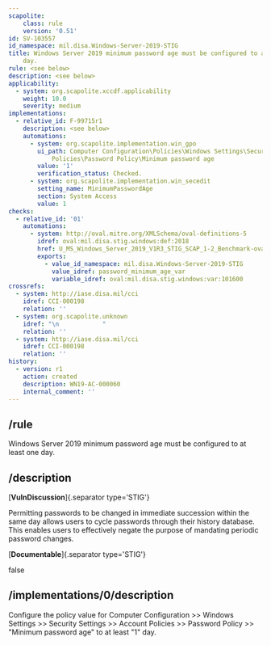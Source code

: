 ```yaml
---
scapolite:
    class: rule
    version: '0.51'
id: SV-103557
id_namespace: mil.disa.Windows-Server-2019-STIG
title: Windows Server 2019 minimum password age must be configured to at least one
    day.
rule: <see below>
description: <see below>
applicability:
  - system: org.scapolite.xccdf.applicability
    weight: 10.0
    severity: medium
implementations:
  - relative_id: F-99715r1
    description: <see below>
    automations:
      - system: org.scapolite.implementation.win_gpo
        ui_path: Computer Configuration\Policies\Windows Settings\Security Settings\Account
            Policies\Password Policy\Minimum password age
        value: '1'
        verification_status: Checked.
      - system: org.scapolite.implementation.win_secedit
        setting_name: MinimumPasswordAge
        section: System Access
        value: 1
checks:
  - relative_id: '01'
    automations:
      - system: http://oval.mitre.org/XMLSchema/oval-definitions-5
        idref: oval:mil.disa.stig.windows:def:2018
        href: U_MS_Windows_Server_2019_V1R3_STIG_SCAP_1-2_Benchmark-oval.xml
        exports:
          - value_id_namespace: mil.disa.Windows-Server-2019-STIG
            value_idref: password_minimum_age_var
            variable_idref: oval:mil.disa.stig.windows:var:101600
crossrefs:
  - system: http://iase.disa.mil/cci
    idref: CCI-000198
    relation: ''
  - system: org.scapolite.unknown
    idref: "\n            "
    relation: ''
  - system: http://iase.disa.mil/cci
    idref: CCI-000198
    relation: ''
history:
  - version: r1
    action: created
    description: WN19-AC-000060
    internal_comment: ''
---
```



## /rule

Windows Server 2019 minimum password age must be configured to at least one day.

## /description

[**VulnDiscussion**]{.separator type='STIG'}

Permitting passwords to be changed in immediate succession within the same day allows users to cycle passwords through their history database. This enables users to effectively negate the purpose of mandating periodic password changes.

[**Documentable**]{.separator type='STIG'}

false

## /implementations/0/description

Configure the policy value for Computer Configuration >> Windows Settings >> Security Settings >> Account Policies >> Password Policy >> "Minimum password age" to at least "1" day.
